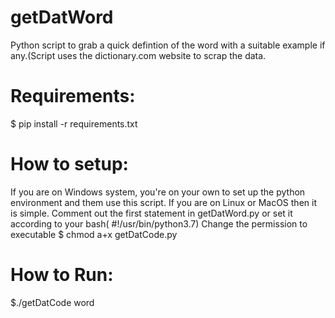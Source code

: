 # getDatWord
Python script to grab a quick defintion of the word with a suitable example if any.(Script uses the dictionary.com website to scrap the data.

# Requirements:
$ pip install -r requirements.txt

# How to setup:
If you are on Windows system, you're on your own to set up the python environment and them use this script.
If you are on Linux or MacOS then it is simple.
Comment out the first statement in getDatWord.py or set it according to your bash( #!/usr/bin/python3.7)
Change the permission to executable 
$ chmod a+x getDatCode.py

# How to Run:
$./getDatCode word

